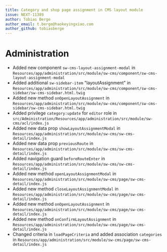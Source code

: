 ```yaml
---
title: Category and shop page assignment in CMS layout module
issue: NEXT-11389
author: Tobias Berge
author_email: t.berge@haokeyingxiao.com 
author_github: tobiasberge
---
```

# Administration
* Added new component `sw-cms-layout-assignment-modal` in `Resources/app/administration/src/module/sw-cms/component/sw-cms-layout-assignment-modal`
* Added additional `sw-sidebar-item` "layoutAssignment" in `Resources/app/administration/src/module/sw-cms/component/sw-cms-sidebar/sw-cms-sidebar.html.twig`
* Added new method `onOpenLayoutAssignment` in `Resources/app/administration/src/module/sw-cms/component/sw-cms-sidebar/sw-cms-sidebar.html.twig`
* Added privilege `category:update` for `editor` role in `src/Administration/Resources/app/administration/src/module/sw-cms/acl/index.js`
* Added new data prop `showLayoutAssignmentModal` in `Resources/app/administration/src/module/sw-cms/sw-cms-detail/index.js`
* Added new data prop `previousRoute` in `Resources/app/administration/src/module/sw-cms/sw-cms-detail/index.js`
* Added navigation guard `beforeRouteEnter` in `Resources/app/administration/src/module/sw-cms/sw-cms-detail/index.js`
* Added new method `openLayoutAssignmentModal` in `Resources/app/administration/src/module/sw-cms/page/sw-cms-detail/index.js`
* Added new method `closeLayoutAssignmentModal` in `Resources/app/administration/src/module/sw-cms/page/sw-cms-detail/index.js`
* Added new method `onOpenLayoutAssignment` in `Resources/app/administration/src/module/sw-cms/page/sw-cms-detail/index.js`
* Added new method `onConfirmLayoutAssignment` in `Resources/app/administration/src/module/sw-cms/page/sw-cms-detail/index.js`
* Changed criteria in `loadPageCriteria` and added association `categories` in `Resources/app/administration/src/module/sw-cms/page/sw-cms-detail/index.js`
